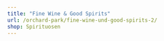 ```yaml
---
title: "Fine Wine & Good Spirits"
url: /orchard-park/fine-wine-und-good-spirits-2/
shop: Spirituosen
---
```

